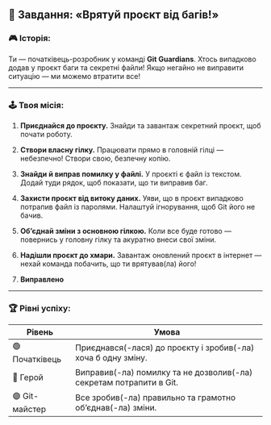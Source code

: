 
## 🧩 **Завдання: «Врятуй проєкт від багів!»**

### 🎮 Історія:

Ти — початківець-розробник у команді **Git Guardians**. Хтось випадково додав у проєкт баги та секретні файли! Якщо негайно не виправити ситуацію — ми можемо втратити все!

---

### 🕹️ Твоя місія:

1. **Приєднайся до проєкту.**
   Знайди та завантаж секретний проєкт, щоб почати роботу.

2. **Створи власну гілку.**
   Працювати прямо в головній гілці — небезпечно! Створи свою, безпечну копію.

3. **Знайди й виправ помилку у файлі.**
   У проєкті є файл із текстом. Додай туди рядок, щоб показати, що ти виправив баг.

4. **Захисти проєкт від витоку даних.**
   Уяви, що в проєкт випадково потрапив файл із паролями. Налаштуй ігнорування, щоб Git його не бачив.

5. **Об’єднай зміни з основною гілкою.**
   Коли все буде готово — повернись у головну гілку та акуратно внеси свої зміни.

6. **Надішли проєкт до хмари.**
   Завантаж оновлений проєкт в інтернет — нехай команда побачить, що ти врятував(ла) його!
7. **Виправлено**
---

### 🏆 Рівні успіху:

| Рівень         | Умова                                                               |
| -------------- | ------------------------------------------------------------------- |
| 🟢 Початківець | Приєднався(-лася) до проєкту і зробив(-ла) хоча б одну зміну.       |
| 🔵 Герой       | Виправив(-ла) помилку та не дозволив(-ла) секретам потрапити в Git. |
| 🟣 Git-майстер | Все зробив(-ла) правильно та грамотно об’єднав(-ла) зміни.          |
